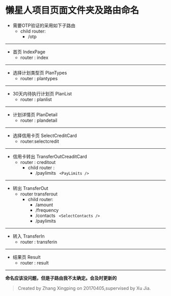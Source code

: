 懒星人项目页面文件夹及路由命名
=====

* 需要OTP验证的采用如下子路由
    * child router:
        * /otp

-----

* 首页  IndexPage 
    * router : index

-----

* 选择计划类型页 PlanTypes
    * router : plantypes

-----

* 30天内待执行计划页 PlanList
    * router : planlist 

-----

* 计划详情页 PlanDetail
    * router : plandetail

-----

* 选择信用卡页 SelectCreditCard
    * router:selectcredit

-----

* 信用卡转出 TransferOutCreaditCard
    * router : creditout
        * child router : 
            * /paylimits    ` <PayLimits />`

-----

* 转出 TransferOut
    * router  transferout  
        * child router:
            * /amount
            * /frequency 
            * /contacts     ` <SelectContacts />`
            * /paylimits    

-----

* 转入 TransferIn
    * router : transferin

-----



* 结果页 Result
    * router : result
    
-----

**命名应该没问题，但是子路由我不太确定。会及时更新的**

>Created by Zhang Xingping on 20170405,supervised by Xu Jia.
